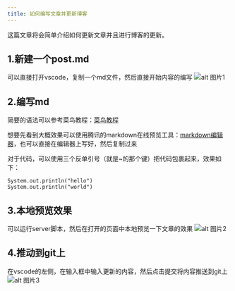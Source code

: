 ```yaml
---
title: 如何编写文章并更新博客
---
```

这篇文章将会简单介绍如何更新文章并且进行博客的更新。

## 1.新建一个post.md

可以直接打开vscode，复制一个md文件，然后直接开始内容的编写
![alt 图片1](/img/1/1.png)

## 2.编写md
简要的语法可以参考菜鸟教程：[菜鸟教程](https://www.runoob.com/markdown/md-title.html)

想要先看到大概效果可以使用腾讯的markdown在线预览工具：[markdown编辑器](https://tool.browser.qq.com/markdown.html)，也可以直接在编辑器上写好，然后复制过来

对于代码，可以使用三个反单引号（就是~的那个键）把代码包裹起来，效果如下：
```
System.out.println("hello")
System.out.println("world")
```

## 3.本地预览效果
可以运行server脚本，然后在打开的页面中本地预览一下文章的效果
![alt 图片2](/img/1/2.png)

## 4.推动到git上
在vscode的左侧，在输入框中输入更新的内容，然后点击提交将内容推送到git上
![alt 图片3](/img/1/3.png)

